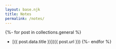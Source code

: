 ```yaml
---
layout: base.njk
title: Notes
permalink: /notes/
---
```

{%- for post in collections.general %}
* [{{ post.data.title }}]({{ post.url }})
{%- endfor %}

